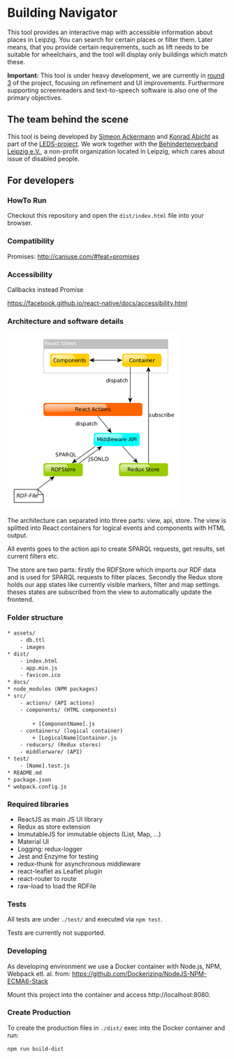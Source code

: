 # Building Navigator

This tool provides an interactive map with accessible information about places in Leipzig. You can search for certain places or filter them. Later means, that you provide certain requirements, such as lift needs to be suitable for wheelchairs, and the tool will display only buildings which match these.

**Important:** This tool is under heavy development, we are currently in [round 3](https://github.com/AKSW/building-navigator/projects/2) of the project, focusing on refinement and UI improvements. Furthermore supporting screenreaders and text-to-speech software is also one of the primary objectives.

## The team behind the scene

This tool is being developed by [Simeon Ackermann](https://github.com/simeonackermann) and [Konrad Abicht](https://github.com/k00ni) as part of the [LEDS-project](http://www.leds-projekt.de/de/linked-enterprise-data-services.html). We work together with the [Behindertenverband Leipzig e.V.](http://www.le-online.de/), a non-profit organization located in Leipzig, which cares about issue of disabled people.

## For developers

### HowTo Run

Checkout this repository and open the `dist/index.html` file into your browser.

### Compatibility

Promises: http://caniuse.com/#feat=promises

### Accessibility

Callbacks instead Promise

https://facebook.github.io/react-native/docs/accessibility.html

### Architecture and software details

![](./assets/architecture.png)

The architecture can separated into three parts: view, api, store. The view is splitted into React containers for logical events and components with HTML output.

All events goes to the action api to create SPARQL requests, get results, set current filters etc. 

The store are two parts: firstly the RDFStore which imports our RDF data and is used for SPARQL requests to filter places. Secondly the Redux store holds our app states like currently visible markers, filter and map settings. theses states are subscribed from the view to automatically update the frontend.

### Folder structure

```
* assets/
    - db.ttl
    - images
* dist/
    - index.html
    - app.min.js
    - favicon.ico
* docs/
* node_modules (NPM packages)
* src/
    - actions/ (API actions)
    - components/ (HTML components)

        + [ComponentName].js
    - containers/ (logical container)
        + [LogicalName]Container.js
    - reducers/ (Redux stores)
    - middlerware/ (API)
* test/
    - [Name].test.js
* README.md
* package.json
* webpack.config.js
```

### Required libraries

- ReactJS as main JS UI library
- Redux as store extension
- ImmutableJS for immutable objects (List, Map, ...)
- Material UI
- Logging: redux-logger
- Jest and Enzyme for testing
- redux-thunk for asynchronous middleware
- react-leaflet as Leaflet plugin
- react-router to route
- raw-load to load the RDFile


### Tests

All tests are under `./test/` and executed via `npm test`.

Tests are currently not supported.


### Developing

As developing environment we use a Docker container with Node.js, NPM, Webpack etl. al. from: https://github.com/Dockerizing/NodeJS-NPM-ECMA6-Stack

Mount this project into the container and access http://localhost:8080.

### Create Production

To create the production files in `./dist/` exec into the Docker container and run:

    npm run build-dist
